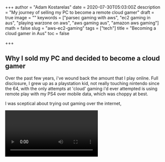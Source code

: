 +++
author = "Adam Kostarelas"
date = 2020-07-30T05:03:00Z
description = "My journey of selling my PC to become a remote cloud gamer"
draft = true
image = ""
keywords = ["parsec gaming with aws", "ec2 gaming in aus", "playing warzone on aws", "aws gaming aus", "amazon aws gaming"]
math = false
slug = "aws-ec2-gaming"
tags = ["tech"]
title = "Becoming a cloud gamer in Aus"
toc = false

+++
## Why I sold my PC and decided to become a cloud gamer

Over the past few years, i've wound back the amount that I play online. Full disclosure, I grew up as a playstation kid, not really touching nintendo since the 64, with the only attempts at 'cloud' gaming i'd ever attempted is using remote play with my PS4 over mobile data, which was choppy at best.

I was sceptical about trying out gaming over the internet,

<VIDEO>

### Guide

#### Step 1

Create your AWS account, and open a customer support request to have access to a G EC2 instance limit increase (the G instances are the ones with GPUs which makes this all possible)

#### Step 2

Once you're approved, launch this AMI instance

[https://aws.amazon.com/marketplace/pp/B07STLTHM8](https://aws.amazon.com/marketplace/pp/B07STLTHM8 "NVIDIA 2019 Server")

#### Step 3

Download Parsec, and create an account.

To realise low latency gaming remotely, RDP won't do, and with Parsec, it allows the GPU to transcode and send the video at a low latency that's playable.

#### Issues

Unfortunately Valorant by Riot doesn't work due to the limitation of installing on a Virtual Machine.

Every so often the system may lag momentaraly